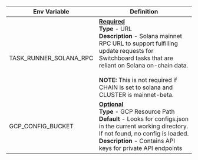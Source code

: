 <table>
  <thead>
    <tr>
      <th>Env Variable</th>
      <th>Definition</th>
    </tr>
  </thead>
  <tbody>
    <tr>
      <td>TASK_RUNNER_SOLANA_RPC</td>
      <td>
        <b>
          <u>Required</u>
        </b>
        <br />
        <b>Type</b> - URL
        <br />
        <b>Description</b> - Solana mainnet RPC URL to support fulfilling update requests for Switchboard tasks that are reliant on Solana on-chain data.
        <br />
        <br />
        <b>NOTE:</b> This is not required if CHAIN is set to solana and CLUSTER is mainnet-beta.
      </td>
    </tr>
    <tr>
      <td>GCP_CONFIG_BUCKET</td>
      <td>
        <b>
          <u>Optional</u>
        </b>
        <br />
        <b>Type</b> - GCP Resource Path
        <br />
        <b>Default</b> - Looks for configs.json in the current working
        directory. If not found, no config is loaded.
        <br />
        <b>Description</b> - Contains API keys for private API endpoints
      </td>
    </tr>
  </tbody>
</table>
